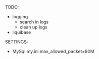 TODO:
+ logging
  + search in logs
  + clean up logs
+ liquibase

SETTINGS:
+ MySql my.ini max_allowed_packet=80M
